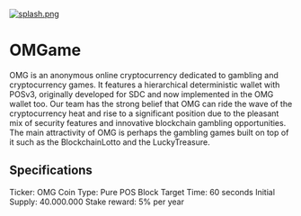 [![splash.png](https://s1.postimg.org/gud0c2m73/splash.png)](https://s1.postimg.org/gud0c2m73/)


OMGame
==================
OMG is an anonymous online cryptocurrency dedicated to gambling and cryptocurrency games. It features a hierarchical deterministic wallet with POSv3, originally developed for SDC and now implemented in the OMG wallet too. Our team has the strong belief that OMG can ride the wave of the cryptocurrency heat and rise to a significant position due to the pleasant mix of security features and innovative blockchain gambling opportunities.
The main attractivity of OMG is perhaps the gambling games built on top of it such as the BlockchainLotto and the LuckyTreasure. 

Specifications
--------------

Ticker: OMG
Coin Type: Pure POS
Block Target Time: 60 seconds
Initial Supply: 40.000.000
Stake reward: 5% per year
